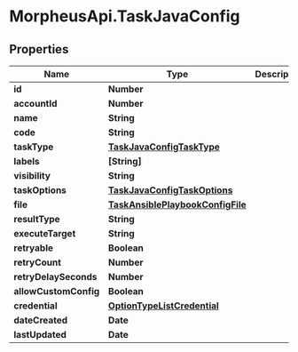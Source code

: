 # MorpheusApi.TaskJavaConfig

## Properties

Name | Type | Description | Notes
------------ | ------------- | ------------- | -------------
**id** | **Number** |  | [optional] 
**accountId** | **Number** |  | [optional] 
**name** | **String** |  | [optional] 
**code** | **String** |  | [optional] 
**taskType** | [**TaskJavaConfigTaskType**](TaskJavaConfigTaskType.md) |  | [optional] 
**labels** | **[String]** |  | [optional] 
**visibility** | **String** |  | [optional] 
**taskOptions** | [**TaskJavaConfigTaskOptions**](TaskJavaConfigTaskOptions.md) |  | [optional] 
**file** | [**TaskAnsiblePlaybookConfigFile**](TaskAnsiblePlaybookConfigFile.md) |  | [optional] 
**resultType** | **String** |  | [optional] 
**executeTarget** | **String** |  | [optional] 
**retryable** | **Boolean** |  | [optional] 
**retryCount** | **Number** |  | [optional] 
**retryDelaySeconds** | **Number** |  | [optional] 
**allowCustomConfig** | **Boolean** |  | [optional] 
**credential** | [**OptionTypeListCredential**](OptionTypeListCredential.md) |  | [optional] 
**dateCreated** | **Date** |  | [optional] 
**lastUpdated** | **Date** |  | [optional] 


